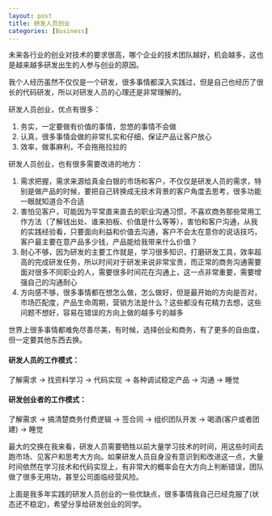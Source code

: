 ```yaml
---
layout: post
title: 研发人员创业
categories: [Business]
---
```


未来各行业的创业对技术的要求很高，哪个企业的技术团队越好，机会越多，这也是越来越多研发出生的人参与创业的原因。

我个人经历虽然不仅仅是一个研发，很多事情都深入实践过，但是自己也经历了很长的代码研发，所以对研发人员的心理还是非常理解的。

研发人员创业，优点有很多：
1. 务实，一定要做有价值的事情，忽悠的事情不会做
2. 认真，很多事情会做的非常扎实和仔细，保证产品让客户放心
3. 效率，做事麻利，不会拖拖拉拉的

研发人员创业，也有很多需要改进的地方：
1. 需求把握，需求来源给真金白银的市场和客户，不仅仅是研发人员的需求，特别是做产品的时候，要把自己转换成无技术背景的客户角度去思考，很多功能一眼就知道合不合适
2. 害怕见客户，可能因为平常直来直去的职业沟通习惯，不喜欢商务那些常用工作方法（了解钱出处、谁来拍板、价值是什么等等），害怕和客户沟通，从我的实践经验看，只要面向利益和价值去沟通，客户不会太在意你的说话技巧，客户最主要在意产品多少钱，产品能给我带来什么价值？
3. 耐心不够，因为研发的主要工作就是，学习很多知识，打磨研发工具，效率超高的完成研发任务，所以时间对于研发来说非常宝贵，而正常的商务沟通需要面对很多不同职业的人，需要很多时间花在沟通上，这一点非常重要，需要增强自己的沟通耐心
4. 方向感不够，很多事情都在想怎么做，怎么做好，但是最开始的方向是否对，市场匹配度，产品生命周期，营销方法是什么？这些都没有花精力去想，这些问题不想好，容易在错误的方向上做的越多亏的越多

世界上很多事情都难免尽善尽美，有时候，选择创业和商务，有了更多的自由度，但一定要其他东西去换。

#### 研发人员的工作模式：
了解需求 -> 找资料学习 -> 代码实现 -> 各种调试稳定产品 -> 沟通 -> 睡觉

#### 研发创业者的工作模式：
了解需求 -> 搞清楚商务付费逻辑 -> 签合同 -> 组织团队开发 -> 喝酒(客户或者团建) -> 睡觉

最大的交换在我来看，研发人员需要牺牲以前大量学习技术的时间，用这些时间去跑市场、见客户和思考大方向。如果研发人员自身没有意识到和改进这一点，大量时间依然在学习技术和代码实现上，有非常大的概率会在大方向上判断错误，团队做了很多无用功，甚至公司面临经营风险。

上面是我多年实践的研发人员创业的一些优缺点，很多事情我自己已经克服了(状态还不稳定)，希望分享给研发创业的同学。

